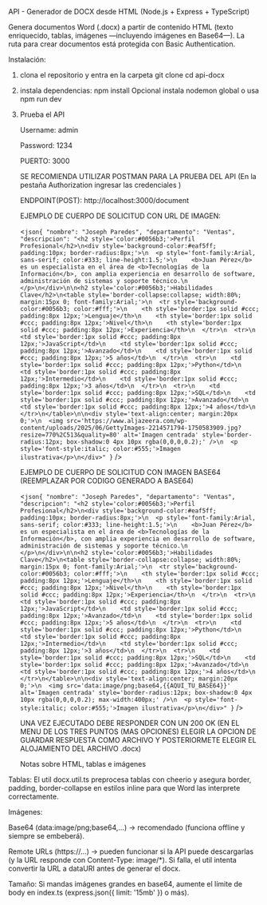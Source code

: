 API - Generador de DOCX desde HTML (Node.js + Express + TypeScript)

Genera documentos Word (.docx) a partir de contenido HTML (texto enriquecido, tablas, imágenes —incluyendo imágenes en Base64—). La ruta para crear documentos está protegida con Basic Authentication.

Instalación: 

1. clona el repositorio y entra en la carpeta
    git clone <repo-url>
    cd api-docx
   
2. instala dependencias: npm install
   Opcional instala nodemon global o usa npm run dev
   
3. Prueba el API
   
   Username: admin
   
   Password: 1234
   
   PUERTO: 3000
   
   SE RECOMIENDA UTILIZAR POSTMAN PARA LA PRUEBA DEL API (En la pestaña Authorization ingresar las credenciales )

   ENDPOINT(POST): http://localhost:3000/document

   
   EJEMPLO DE CUERPO DE SOLICITUD CON URL DE IMAGEN:
   
    <```json{
  "nombre": "Joseph Paredes",
  "departamento": "Ventas",
  "descripcion": "<h2 style='color:#0056b3;'>Perfil Profesional</h2>\n<div style='background-color:#eaf5ff; padding:10px; border-radius:8px;'>\n  <p style='font-family:Arial, sans-serif; color:#333; line-height:1.5;'>\n    <b>Juan Pérez</b> es un especialista en el área de <b>Tecnologías de la Información</b>, con amplia experiencia en desarrollo de software, administración de sistemas y soporte técnico.\n  </p>\n</div>\n\n<h2 style='color:#0056b3;'>Habilidades Clave</h2>\n<table style='border-collapse:collapse; width:80%; margin:15px 0; font-family:Arial;'>\n  <tr style='background-color:#0056b3; color:#fff;'>\n    <th style='border:1px solid #ccc; padding:8px 12px;'>Lenguaje</th>\n    <th style='border:1px solid #ccc; padding:8px 12px;'>Nivel</th>\n    <th style='border:1px solid #ccc; padding:8px 12px;'>Experiencia</th>\n  </tr>\n  <tr>\n    <td style='border:1px solid #ccc; padding:8px 12px;'>JavaScript</td>\n    <td style='border:1px solid #ccc; padding:8px 12px;'>Avanzado</td>\n    <td style='border:1px solid #ccc; padding:8px 12px;'>5 años</td>\n  </tr>\n  <tr>\n    <td style='border:1px solid #ccc; padding:8px 12px;'>Python</td>\n    <td style='border:1px solid #ccc; padding:8px 12px;'>Intermedio</td>\n    <td style='border:1px solid #ccc; padding:8px 12px;'>3 años</td>\n  </tr>\n  <tr>\n    <td style='border:1px solid #ccc; padding:8px 12px;'>SQL</td>\n    <td style='border:1px solid #ccc; padding:8px 12px;'>Avanzado</td>\n    <td style='border:1px solid #ccc; padding:8px 12px;'>4 años</td>\n  </tr>\n</table>\n\n<div style='text-align:center; margin:20px 0;'>\n  <img src='https://www.aljazeera.com/wp-content/uploads/2025/06/GettyImages-2214571794-1750583909.jpg?resize=770%2C513&quality=80' alt='Imagen centrada' style='border-radius:12px; box-shadow:0 4px 10px rgba(0,0,0,0.2);' />\n  <p style='font-style:italic; color:#555;'>Imagen ilustrativa</p>\n</div>"
}``` />

   EJEMPLO DE CUERPO DE SOLICITUD CON IMAGEN BASE64 (REEMPLAZAR POR CODIGO GENERADO A BASE64)
   
   <```json{
  "nombre": "Joseph Paredes",
  "departamento": "Ventas",
  "descripcion": "<h2 style='color:#0056b3;'>Perfil Profesional</h2>\n<div style='background-color:#eaf5ff; padding:10px; border-radius:8px;'>\n  <p style='font-family:Arial, sans-serif; color:#333; line-height:1.5;'>\n    <b>Juan Pérez</b> es un especialista en el área de <b>Tecnologías de la Información</b>, con amplia experiencia en desarrollo de software, administración de sistemas y soporte técnico.\n  </p>\n</div>\n\n<h2 style='color:#0056b3;'>Habilidades Clave</h2>\n<table style='border-collapse:collapse; width:80%; margin:15px 0; font-family:Arial;'>\n  <tr style='background-color:#0056b3; color:#fff;'>\n    <th style='border:1px solid #ccc; padding:8px 12px;'>Lenguaje</th>\n    <th style='border:1px solid #ccc; padding:8px 12px;'>Nivel</th>\n    <th style='border:1px solid #ccc; padding:8px 12px;'>Experiencia</th>\n  </tr>\n  <tr>\n    <td style='border:1px solid #ccc; padding:8px 12px;'>JavaScript</td>\n    <td style='border:1px solid #ccc; padding:8px 12px;'>Avanzado</td>\n    <td style='border:1px solid #ccc; padding:8px 12px;'>5 años</td>\n  </tr>\n  <tr>\n    <td style='border:1px solid #ccc; padding:8px 12px;'>Python</td>\n    <td style='border:1px solid #ccc; padding:8px 12px;'>Intermedio</td>\n    <td style='border:1px solid #ccc; padding:8px 12px;'>3 años</td>\n  </tr>\n  <tr>\n    <td style='border:1px solid #ccc; padding:8px 12px;'>SQL</td>\n    <td style='border:1px solid #ccc; padding:8px 12px;'>Avanzado</td>\n    <td style='border:1px solid #ccc; padding:8px 12px;'>4 años</td>\n  </tr>\n</table>\n\n<div style='text-align:center; margin:20px 0;'>\n  <img src='data:image/png;base64,{{AQUI_TU_BASE64}}' alt='Imagen centrada' style='border-radius:12px; box-shadow:0 4px 10px rgba(0,0,0,0.2); max-width:400px;' />\n  <p style='font-style:italic; color:#555;'>Imagen ilustrativa</p>\n</div>"
}``` />


   UNA VEZ EJECUTADO DEBE RESPONDER CON UN 200 OK (EN EL MENU DE LOS TRES PUNTOS (MAS OPCIONES) ELEGIR LA OPCION DE GUARDAR RESPUESTA COMO ARCHIVO Y POSTERIORMETE ELEGIR EL ALOJAMIENTO DEL ARCHIVO .docx)

   Notas sobre HTML, tablas e imágenes

Tablas: El util docx.util.ts preprocesa tablas con cheerio y asegura border, padding, border-collapse en estilos inline para que Word las interprete correctamente.

Imágenes:

Base64 (data:image/png;base64,...) → recomendado (funciona offline y siempre se embeberá).

Remote URLs (https://...) → pueden funcionar si la API puede descargarlas (y la URL responde con Content-Type: image/*). Si falla, el util intenta convertir la URL a dataURI antes de generar el docx.

Tamaño: Si mandas imágenes grandes en base64, aumente el límite de body en index.ts (express.json({ limit: '15mb' }) o más).
   
